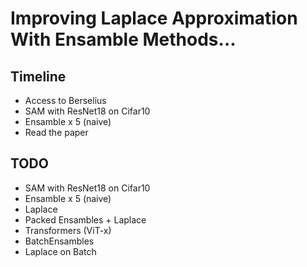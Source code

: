 # Improving Laplace Approximation With Ensamble Methods...

## Timeline

- Access to Berselius
- SAM with ResNet18 on Cifar10
- Ensamble x 5 (naive)
- Read the paper


## TODO

- SAM with ResNet18 on Cifar10
- Ensamble x 5 (naive)
- Laplace
- Packed Ensambles + Laplace
- Transformers (ViT-x)
- BatchEnsambles
- Laplace on Batch

